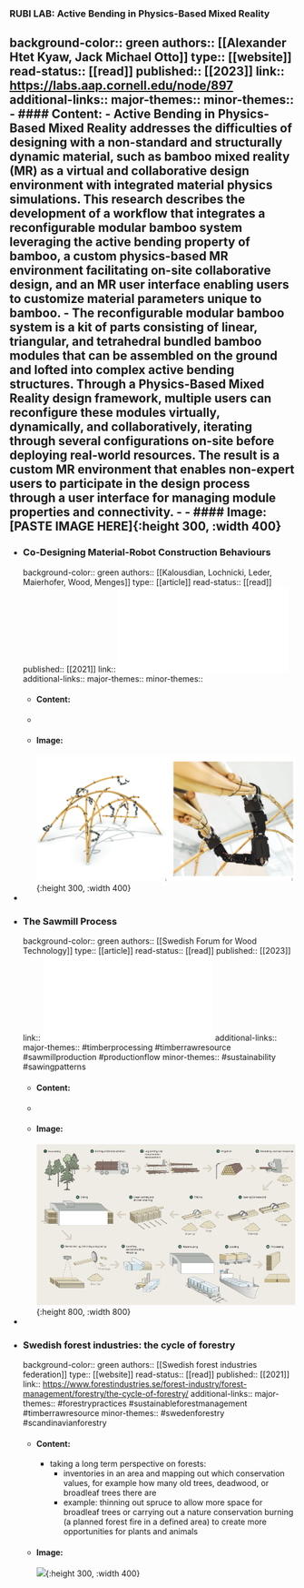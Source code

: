 ### RUBI LAB: Active Bending in Physics-Based Mixed Reality
background-color:: green
authors:: [[Alexander Htet Kyaw, Jack Michael Otto]]
type:: [[website]]
read-status:: [[read]]
published:: [[2023]] 
link:: https://labs.aap.cornell.edu/node/897  
additional-links::
major-themes::
minor-themes::
	- #### Content:
		- Active Bending in Physics-Based Mixed Reality addresses the 
		  difficulties of designing with a **non-standard** and **structurally dynamic 
		  material**, such as bamboo
		  mixed reality (MR) as a virtual and 
		  collaborative design environment with integrated material physics 
		  simulations. This research describes the development of a workflow that 
		  integrates a reconfigurable modular bamboo system leveraging the active 
		  bending property of bamboo, a custom physics-based MR environment 
		  facilitating on-site collaborative design, and an MR user interface 
		  enabling users to customize material parameters unique to bamboo.
		- The reconfigurable modular bamboo system is a kit of parts consisting
		  of linear, triangular, and tetrahedral bundled bamboo modules that can 
		  be assembled on the ground and lofted into complex active bending 
		  structures. Through a Physics-Based Mixed Reality design framework, 
		  multiple users can reconfigure these modules virtually, dynamically, and
		  collaboratively, iterating through several configurations on-site 
		  before deploying real-world resources. The result is a custom MR 
		  environment that enables non-expert users to participate in the design 
		  process through a user interface for managing module properties and 
		  connectivity.
	-
	- #### Image:
	  [PASTE IMAGE HERE]{:height 300, :width 400}
-
- ### Co-Designing Material-Robot Construction Behaviours
  background-color:: green
  authors:: [[Kalousdian, Lochnicki, Leder, Maierhofer, Wood, Menges]]
  type:: [[article]]
  read-status:: [[read]]
  published:: [[2021]] 
  link:: ![acadia21_470.pdf](../assets/acadia21_470_1713520586916_0.pdf) 
  additional-links::
  major-themes::
  minor-themes::
	- #### Content:
	-
	- #### Image:
	  ![image.png](../assets/image_1713520674031_0.png) {:height 300, :width 400}
-
- ### The Sawmill Process
  background-color:: green
  authors:: [[Swedish Forum for Wood Technology]]
  type:: [[article]]
  read-status:: [[read]]
  published:: [[2023]] 
  link:: ![STTF-TSP.pdf](../assets/STTF-TSP_1713517743615_0.pdf) 
  additional-links::
  major-themes:: #timberprocessing #timberrawresource #sawmillproduction #productionflow 
  minor-themes:: #sustainability #sawingpatterns
	- #### Content:
	-
	- #### Image:
	  ![Group 13.png](../assets/Group_13_1713517824379_0.png){:height 800, :width 800}
-
- ### Swedish forest industries: the cycle of forestry
  background-color:: green
  authors:: [[Swedish forest industries federation]]
  type:: [[website]]
  read-status:: [[read]]
  published:: [[2021]] 
  link:: https://www.forestindustries.se/forest-industry/forest-management/forestry/the-cycle-of-forestry/ 
  additional-links::
  major-themes:: #forestrypractices #sustainableforestmanagement #timberrawresource 
  minor-themes:: #swedenforestry #scandinavianforestry
	- #### Content:
		- taking a long term perspective on forests:
			- inventories in an area and mapping out which conservation values, for example how many old trees, deadwood, or broadleaf trees there are
			- example: thinning out spruce to allow more space for broadleaf trees or carrying out a nature conservation burning (a planned forest fire in a defined area) to create more opportunities for plants and animals
	- #### Image:
	  ![](https://www.forestindustries.se/siteassets/bilder-och-dokument/skog/skogens-kretslopp-engelska.jpg?preset=901){:height 300, :width 400}